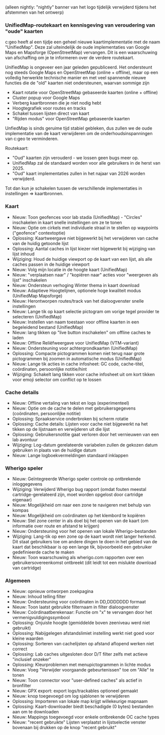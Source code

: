 (alleen nightly: "nightly" banner van het logo tijdelijk verwijderd tijdens het afstemmen van het ontwerp)

### UnifiedMap-routekaart en kennisgeving van veroudering van "oude" kaarten
c:geo heeft al een tijdje een geheel nieuwe kaartimplementatie met de naam "UnifiedMap". Deze zal uiteindelijk de oude implementaties van Google Maps en Mapsforge (OpenStreetMap) vervangen. Dit is een waarschuwing van afschaffing om je te informeren over de verdere routekaart.

UnifiedMap is ongeveer een jaar geleden gepubliceerd. Het ondersteunt nog steeds Google Maps en OpenStreetMap (online + offline), maar op een volledig herwerkte technische manier en met veel spannende nieuwe functies die de "old" kaarten niet ondersteunen, waarvan sommige zijn
- Kaart rotatie voor OpenStreetMap gebaseerde kaarten (online + offline)
- Cluster popup voor Google Maps
- Verberg kaartbronnen die je niet nodig hebt
- Hoogtegrafiek voor routes en tracks
- Schakel tussen lijsten direct van kaart
- "Rijden modus" voor OpenStreetMap gebaseerde kaarten

UnfiedMap is sinds geruime tijd stabiel gebleken, dus zullen we de oude implementatie van de kaart verwijderen om de onderhoudsinspanningen van c:geo te verminderen.

Routekaart:
- "Oud" kaarten zijn verouderd - we lossen geen bugs meer op.
- UnifiedMap zal de standaard worden voor alle gebruikers in de herst van 2025.
- "Oud" kaart implementaties zullen in het najaar van 2026 worden verwijderd.

Tot dan kun je schakelen tussen de verschillende implementaties in instellingen => kaartbronnen.

### Kaart
- Nieuw: Toon geofences voor lab stadia (UnifiedMap) - "Circles" inschakelen in kaart snelle instellingen om ze te tonen
- Nieuw: Optie om cirkels met individuele straal in te stellen op waypoints ("geofence" contextoptie)
- Oplossing: Kaartweergave niet bijgewerkt bij het verwijderen van cache van de huidig getoonde lijst
- Oplossing: Aantal caches in lijst kiezer niet bijgewerkt bij wijziging van lijst inhoud
- Wijziging: Houd de huidige viewport op de kaart van een lijst, als alle caches passen in de huidige viewport
- Nieuw: Volg mijn locatie in de hoogte kaart (UnifiedMap)
- Nieuw: "verplaatsen naar" / "kopiëren naar" acties voor "weergeven als lijst" inschakelen
- Nieuw: Ondersteun verhoging Winter thema in kaart download
- Nieuw: Adaptieve Hoogtelijnen, optionele hoge kwaliteit modus (UnifiedMap Mapsforge)
- Nieuw: Herontworpen routes/track van het dialoogvenster snelle instellingen
- Nieuw: Lange tik op kaart selectie pictogram om vorige tegel provider te selecteren (UnifiedMap)
- Nieuw: Instellen van naam toestaan voor offline kaarten in een begeleidend bestand (UnifiedMap)
- Nieuw: lang tikken op "live button inschakelen" om offline caches te laden
- Nieuw: Offline Reliëfweergave voor UnifiedMap (VTM-variant)
- Nieuw: Ondersteuning voor achtergrondkaarten (UnifiedMap)
- Oplossing: Compacte pictogrammen komen niet terug naar grote pictogrammen bij zoomen in automatische modus (UnifiedMap)
- Nieuw: Lange tik acties in cache infosheet: GC code, cache-titel, coördinaten, persoonlijke notitie/hint
- Wijziging: Schakelt lang tikken voor cache infosheet uit om kort tikken voor emoji selector om conflict op te lossen

### Cache details
- Nieuw: Offline vertaling van tekst en logs (experimenteel)
- Nieuw: Optie om de cache te delen met gebruikersgegevens (coördinaten, persoonlijke notitie)
- Oplossing: Spraakservice onderbroken bij scherm rotatie
- Oplossing: Cache details: Lijsten voor cache niet bijgewerkt na het tikken op de lijstnaam en verwijderen uit die lijst
- Oplossing: Gebruikersnotitie gaat verloren door het vernieuwen van een lab avontuur
- Wijziging: Log-datum gerelateerde variabelen zullen de gekozen datum gebruiken in plaats van de huidige datum
- Nieuw: Lange logboekvermeldingen standaard inklappen

### Wherigo speler
- Nieuw: Geïntegreerde Wherigo speler controle op ontbrekende inloggegevens
- Wijziging: Verwijderd Wherigo bug rapport (omdat fouten meestal cartridge-gerelateerd zijn, moet worden opgelost door cartridge eigenaar)
- Nieuw: Mogelijkheid om naar een zone te navigeren met behulp van kompas
- Nieuw: Mogelijkheid om coördinaten op het klembord te kopiëren
- Nieuw: Stel zone center in als doel bij het openen van de kaart (om informatie over route en afstand te krijgen)
- Nieuw: Ondersteuning voor het openen van lokale Wherigo-bestanden
- Wijziging: Lang-tik op een zone op de kaart wordt niet langer herkend. Dit staat gebruikers toe om andere dingen te doen in het gebied van de kaart dat beschikbaar is op een lange tik, bijvoorbeeld een gebruiker gedefinieerde cache te maken
- Nieuw: Toon waarschuwing als wherigo.com rapporten over een gebruikersovereenkomst ontbreekt (dit leidt tot een mislukte download van cartridge)

### Algemeen
- Nieuw: opnieuw ontworpen zoekpagina
- Nieuw: Inhoud telling filter
- Nieuw: Ondersteuning voor coördinaten in DD,DDDDDDD formaat
- Nieuw: Toon laatst gebruikte filternaam in filter dialoogvenster
- Nieuw: Coördinaatberekenaar: Functie om "x" te vervangen door het vermenigvuldigingssymbool
- Oplossing: Onjuiste hoogte (gemiddelde boven zeeniveau werd niet gebruikt)
- Oplossing: Nabijgelegen afstandslimiet instelling werkt niet goed voor kleine waarden
- Oplossing: Sorteren van cachelijsten op afstand aflopend werken niet correct
- Oplossing: Lab caches uitgesloten door D/T filter zelfs met actieve "inclusief onzeker"
- Oplossing: Kleurproblemen met menupictogrammen in lichte modus
- Nieuw: Voeg "Verwijder voorgaande gebeurtenissen" toe om "Alle" te tonen
- Nieuw: Toon connector voor "user-defined caches" als actief in bronfilter
- Nieuw: GPX export: export logs/trackables optioneel gemaakt
- Nieuw: knop toegevoegd om log sjablonen te verwijderen
- Oplossing: Importeren van lokale map krijgt willekeurige mapnaam
- Oplossing: Kaart-downloader biedt beschadigde (0 bytes) bestanden aan om te downloaden
- Nieuw: Mappings toegevoegd voor enkele ontbrekende OC cache types
- Nieuw: "recent gebruikte" Lijsten verplaatst in lijstselectie venster bovenaan bij drukken op de knop "recent gebruikt"
